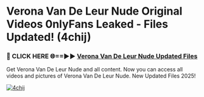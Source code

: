 # Verona Van De Leur Nude Original Videos 0nlyFans Leaked - Files Updated! (4chij)

<h3>🔴 CLICK HERE 🌐==►► <a href="https://tinyurl.com/y5r63du9" rel="nofollow">Verona Van De Leur Nude Updated Files</a></h3>

Get Verona Van De Leur Nude and all content. Now you can access all videos and pictures of Verona Van De Leur Nude. New Updated Files 2025!

[![4chij](https://i.imgur.com/UVo9nyh.gif)](https://tinyurl.com/y5r63du9)